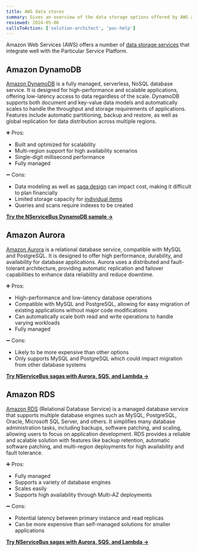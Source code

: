 ```yaml
---
title: AWS data stores
summary: Gives an overview of the data storage options offered by AWS and how to use them with the Particular Service Platform
reviewed: 2024-05-06
callsToAction: ['solution-architect', 'poc-help']
---
```


Amazon Web Services (AWS) offers a number of [data storage services](https://aws.amazon.com/getting-started/decision-guides/databases-on-aws-how-to-choose/) that integrate well with the Particular Service Platform.

## Amazon DynamoDB

[Amazon DynamoDB](https://aws.amazon.com/dynamodb/) is a fully managed, serverless, NoSQL database service. It is designed for high-performance and scalable applications, offering low-latency access to data regardless of the scale. DynamoDB supports both document and key-value data models and automatically scales to handle the throughput and storage requirements of applications. Features include automatic partitioning, backup and restore, as well as global replication for data distribution across multiple regions.

:heavy_plus_sign: Pros:

- Built and optimized for scalability
- Multi-region support for high availability scenarios
- Single-digit millisecond performance
- Fully managed

:heavy_minus_sign: Cons:
 
- Data modeling as well as [saga design](/nservicebus/sagas/concurrency.md#high-load-scenarios-redesign-the-sagas) can impact cost, making it difficult to plan financially
- Limited storage capacity for [individual items](https://docs.aws.amazon.com/amazondynamodb/latest/developerguide/ServiceQuotas.html#limits-items)
- Queries and scans require indexes to be created

[**Try the NServiceBus DynamoDB sample →**](/samples/aws/dynamodb-simple/)

## Amazon Aurora

[Amazon Aurora](https://aws.amazon.com/rds/aurora/) is a relational database service, compatible with MySQL and PostgreSQL. It is designed to offer high performance, durability, and availability for database applications. Aurora uses a distributed and fault-tolerant architecture, providing automatic replication and failover capabilities to enhance data reliability and reduce downtime.

:heavy_plus_sign: Pros:

- High-performance and low-latency database operations
- Compatible with MySQL and PostgreSQL, allowing for easy migration of existing applications without major code modifications
- Can automatically scale both read and write operations to handle varying workloads
- Fully managed

:heavy_minus_sign: Cons:

- Likely to be more expensive than other options
- Only supports MySQL and PostgreSQL which could impact migration from other database systems

[**Try NServiceBus sagas with Aurora, SQS, and Lambda →**](/samples/aws/sagas-lambda-aurora/)

## Amazon RDS

[Amazon RDS](https://aws.amazon.com/rds/) (Relational Database Service) is a managed database service that supports multiple database engines such as MySQL, PostgreSQL, Oracle, Microsoft SQL Server, and others. It simplifies many database administration tasks, including backups, software patching, and scaling, allowing users to focus on application development. RDS provides a reliable and scalable solution with features like backup retention, automatic software patching, and multi-region deployments for high availability and fault tolerance.

:heavy_plus_sign: Pros:

- Fully managed
- Supports a variety of database engines
- Scales easily
- Supports high availability through Multi-AZ deployments

:heavy_minus_sign: Cons:

- Potential latency between primary instance and read replicas
- Can be more expensive than self-managed solutions for smaller applications

[**Try NServiceBus sagas with Aurora, SQS, and Lambda →**](/samples/aws/sagas-lambda-aurora/)
